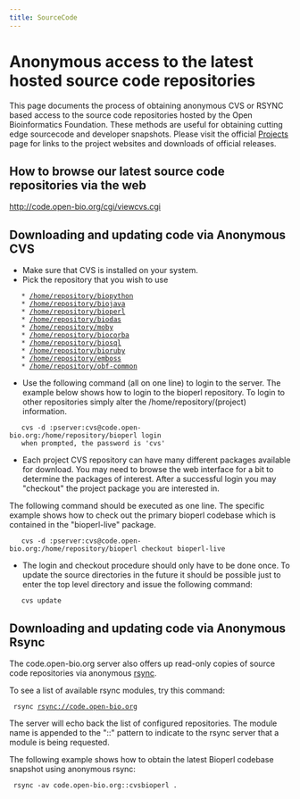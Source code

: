 ```yaml
---
title: SourceCode
---
```


Anonymous access to the latest hosted source code repositories
==============================================================

This page documents the process of obtaining anonymous CVS or RSYNC
based access to the source code repositories hosted by the Open
Bioinformatics Foundation. These methods are useful for obtaining
cutting edge sourcecode and developer snapshots. Please visit the
official [Projects](Projects "wikilink") page for links to the project
websites and downloads of official releases.

How to browse our latest source code repositories via the web
-------------------------------------------------------------

<http://code.open-bio.org/cgi/viewcvs.cgi>

Downloading and updating code via Anonymous CVS
-----------------------------------------------

-   Make sure that CVS is installed on your system.
-   Pick the repository that you wish to use

`   * `[`/home/repository/biopython`](http://code.open-bio.org/cgi/viewcvs.cgi/?cvsroot=biopython)  
`   * `[`/home/repository/biojava`](http://code.open-bio.org/cgi/viewcvs.cgi/?cvsroot=biojava)  
`   * `[`/home/repository/bioperl`](http://code.open-bio.org/cgi/viewcvs.cgi/?cvsroot=bioperl)  
`   * `[`/home/repository/biodas`](http://code.open-bio.org/cgi/viewcvs.cgi/?cvsroot=biodas)  
`   * `[`/home/repository/moby`](http://code.open-bio.org/cgi/viewcvs.cgi/?cvsroot=moby)  
`   * `[`/home/repository/biocorba`](http://code.open-bio.org/cgi/viewcvs.cgi/?cvsroot=biocorba)  
`   * `[`/home/repository/biosql`](http://code.open-bio.org/cgi/viewcvs.cgi/?cvsroot=biosql)  
`   * `[`/home/repository/bioruby`](http://code.open-bio.org/cgi/viewcvs.cgi/?cvsroot=bioruby)  
`   * `[`/home/repository/emboss`](http://code.open-bio.org/cgi/viewcvs.cgi/?cvsroot=emboss)  
`   * `[`/home/repository/obf-common`](http://code.open-bio.org/cgi/viewcvs.cgi/?cvsroot=obf-common)` `

-   Use the following command (all on one line) to login to the server.
    The example below shows how to login to the bioperl repository. To
    login to other repositories simply alter
    the /home/repository/(project) information.

`   cvs -d :pserver:cvs@code.open-bio.org:/home/repository/bioperl login`  
`   when prompted, the password is 'cvs'`

-   Each project CVS repository can have many different packages
    available for download. You may need to browse the web interface for
    a bit to determine the packages of interest. After a successful
    login you may "checkout" the project package you are interested in.

The following command should be executed as one line. The specific
example shows how to check out the primary bioperl codebase which is
contained in the "bioperl-live" package.

`   cvs -d :pserver:cvs@code.open-bio.org:/home/repository/bioperl checkout bioperl-live`

-   The login and checkout procedure should only have to be done once.
    To update the source directories in the future it should be possible
    just to enter the top level directory and issue the following
    command:

`   cvs update`

Downloading and updating code via Anonymous Rsync
-------------------------------------------------

The code.open-bio.org server also offers up read-only copies of source
code repositories via anonymous [ rsync](wp:Rsync "wikilink").

To see a list of available rsync modules, try this command:

` rsync `[`rsync://code.open-bio.org`](rsync://code.open-bio.org)

The server will echo back the list of configured repositories. The
module name is appended to the "::" pattern to indicate to the rsync
server that a module is being requested.

The following example shows how to obtain the latest Bioperl codebase
snapshot using anonymous rsync:

` rsync -av code.open-bio.org::cvsbioperl .`

